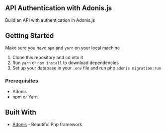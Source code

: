 ## API Authentication with Adonis.js

Build an API with authentication in Adonis.js


## Getting Started
Make sure you have `npm` and `yarn` on your local machine

1.  Clone this repository and cd into it
2.  Run `yarn` or `npm install` to download dependencies
3.  Set up your database in your `.env` file and run php `adonis migration:run`

### Prerequisites

* Adonis
* npm or Yarn


## Built With
* [Adonis](https://adonisjs.com/) - Beautiful Php framework


